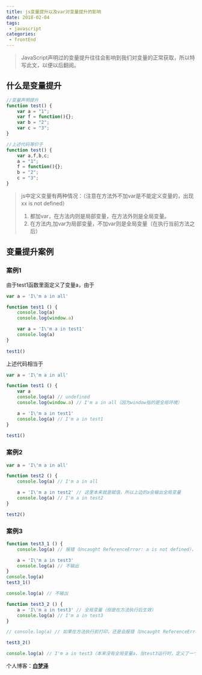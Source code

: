 ```yaml
---
title: js变量提升以及var对变量提升的影响
date: 2018-02-04
tags:
 - javascript       
categories: 
 - frontEnd
---
```


> JavaScript声明过的变量提升往往会影响到我们对变量的正常获取，所以特写此文，以便以后翻阅。

<!-- more -->

## 什么是变量提升

```javascript
//变量声明提升
function test() {
    var a = "1";
    var f = function(){};
    var b = "2";
    var c = "3";
}

//上述代码等价于
function test() {
    var a,f,b,c;
    a = "1";
    f = function(){};
    b = "2";
    c = "3";
}
```

> js中定义变量有两种情况：（注意在方法外不加var是不能定义变量的，出现xx  is not defined）  
>  1. 都加var，在方法内则是局部变量，在方法外则是全局变量。  
>  2. 在方法内,加var为局部变量，不加var则是全局变量（在执行当前方法之后）  

## 变量提升案例

### 案例1

由于test1函数里面定义了变量a，由于

```javascript
var a = 'I\'m a in all'

function test1 () {
    console.log(a)
    console.log(window.a)

    var a = 'I\'m a in test1'
    console.log(a)
}
    
test1()
```

上述代码相当于

```javascript
var a = 'I\'m a in all'

function test1 () {
    var a
    console.log(a) // undefined
    console.log(window.a) // I'm a in all（因为window指的是全局环境）

    a = 'I\'m a in test1'
    console.log(a) // I'm a in test1
}
    
test1()
```

### 案例2

```javascript
var a = 'I\'m a in all'

function test2 () {
    console.log(a) // I'm a in all

    a = 'I\'m a in test2' // 这里本来就是赋值，所以上边的a会输出全局变量
    console.log(a) // I'm a in test2
}

test2()
```

### 案例3

```javascript
function test3_1 () {
    console.log(a) // 报错（Uncaught ReferenceError: a is not defined），阻断以下代码的运行

    a = 'I\'m a in test3'
    console.log(a) // 不输出
}
console.log(a)
test3_1()

console.log(a) // 不输出
```

```javascript
function test3_2 () {
    a = 'I\'m a in test3' // 全局变量（但是在方法执行后生效）
    console.log(a) // I'm a in test3
}

// console.log(a) // 如果在方法执行前打印，还是会报错（Uncaught ReferenceError: a is not defined），阻断以下代码的运行

test3_2()

console.log(a) // I'm a in test3（本来没有全局变量a，当test3运行时，定义了一个全局变量a，所以这里会输出）
```
个人博客：[**白梦泽**](http://recoluan.gitlab.io) 
